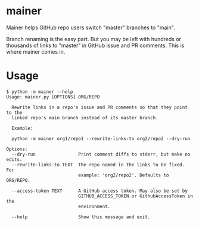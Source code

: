 mainer
======

Mainer helps GitHub repo users switch "master" branches to "main".

Branch renaming is the easy part. But you may be left with hundreds or
thousands of links to "master" in GitHub issue and PR comments. This is where
mainer comes in.

# Usage

```
$ python -m mainer --help
Usage: mainer.py [OPTIONS] ORG/REPO

  Rewrite links in a repo's issue and PR comments so that they point to the
  linked repo's main branch instead of its master branch.

  Example:

  python -m mainer org1/repo1 --rewrite-links-to org2/repo2 --dry-run

Options:
  --dry-run                Print comment diffs to stderr, but make no edits.
  --rewrite-links-to TEXT  The repo named in the links to be fixed. For
                           example: 'org2/repo2'. Defaults to ORG/REPO.

  --access-token TEXT      A GitHub access token. May also be set by
                           GITHUB_ACCESS_TOKEN or GithubAccessToken in the
                           environment.

  --help                   Show this message and exit.
```
